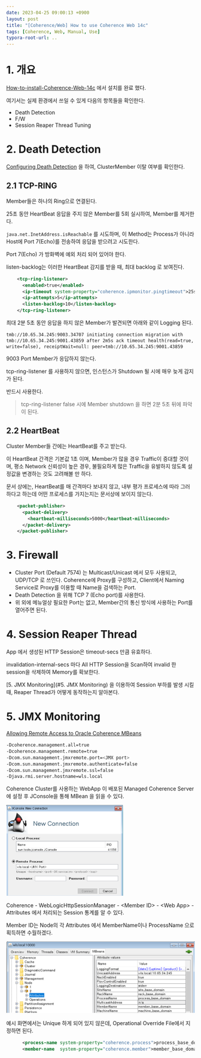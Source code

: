```yaml
---
date: 2023-04-25 09:00:13 +0900
layout: post
title: "[Coherence/Web] How to use Coherence Web 14c"
tags: [Coherence, Web, Manual, Use]
typora-root-url: ..
---
```


# 1. 개요

[How-to-install-Coherence-Web-14c](How-to-install-Coherence-Web-14c.md) 에서 설치를 완료 했다.

여기서는 실제 환경에서 쓰일 수 있게 다음의 항목들을 확인한다.

- Death Detection
- F/W
- Session Reaper Thread Tuning



# 2. Death Detection

[Configuring Death Detection](https://docs.oracle.com/en/middleware/standalone/coherence/14.1.1.0/develop-applications/setting-cluster.html#GUID-FE185358-AE38-4436-9179-73E0D4CAAD13) 을 하여, ClusterMember 이탈 여부를 확인한다.



## 2.1 TCP-RING

Member들은 하나의 Ring으로 연결된다.

25초 동안 HeartBeat 응답을 주지 않은 Member를 5회 실시하여, Member를 제거한다.

`java.net.InetAddress.isReachable` 를 시도하며, 이 Method는 Process가 아니라 Host에 Port 7(Echo)를 전송하여 응답을 받으려고 시도한다.

Port 7(Echo) 가 방화벽에 예외 처리 되어 있어야 한다.

listen-backlog는 이러한 HeartBeat 감지를 받을 때, 최대 backlog 로 보여진다.



```xml
    <tcp-ring-listener>
      <enabled>true</enabled>
      <ip-timeout system-property="coherence.ipmonitor.pingtimeout">25s</ip-timeout>
      <ip-attempts>5</ip-attempts>
      <listen-backlog>10</listen-backlog>
    </tcp-ring-listener>
```



최대 2분 5초 동안 응답을 하지 않은 Member가 발견되면 아래와 같이 Logging 된다.

```
tmb://10.65.34.245:9003.34707 initiating connection migration with tmb://10.65.34.245:9001.43859 after 2m5s ack timeout health(read=true, write=false), receiptWait=null: peer=tmb://10.65.34.245:9001.43859
```

9003 Port Member가 응답하지 않는다.



tcp-ring-listener 를 사용하지 않으면, 인스턴스가 Shutdown 될 시에 매우 늦게 감지가 된다.

반드시 사용한다.

> tcp-ring-listener false 시에 Member shutdown 을 하면 2분 5초 뒤에 파악이 된다.



## 2.2 HeartBeat

Cluster Member들 간에는 HeartBeat를 주고 받는다.

이 HeartBeat 간격은 기본값 1초 이며, Member가 많을 경우 Traffic이 증대할 것이며, 평소 Network 신뢰성이 높은 경우, 불필요하게 많은 Traffic을 유발하지 않도록 설정값을 변경하는 것도 고려해볼 만 하다.



문서 상에는, HeartBeat를 매 간격마다 보내지 않고, 내부 평가 프로세스에 따라 그러하다고 하는데 어떤 프로세스를 가지는지는 문서상에 보이지 않는다.



```xml
    <packet-publisher>
      <packet-delivery>
        <heartbeat-milliseconds>5000</heartbeat-milliseconds>
      </packet-delivery>
    </packet-publisher>
```



# 3. Firewall

* Cluster Port (Default 7574) 는 Multicast/Unicast 에서 모두 사용되고, UDP/TCP 로 쓰인다. Coherence에 Proxy를 구성하고, Client에서 Naming Service로 Proxy를 이용할 때 Name을 검색하는 Port.
* Death Detection 을 위해 TCP 7 (Echo port)를 사용한다.
* 위 외에 메뉴얼상 필요한 Port는 없고, Member간의 통신 방식에 사용하는 Port를 열어주면 된다.



# 4. Session Reaper Thread

App 에서 생성된 HTTP Session은 timeout-secs 만큼 유효하다.

invalidation-internal-secs 마다 All HTTP Session을 Scan하여 invalid 한 session을 삭제하여 Memory를 확보한다.



[5. JMX Monitoring](#5. JMX Monitoring) 을 이용하여 Session 부하를 발생 시킬 때, Reaper Thread가 어떻게 동작하는지 알아본다.







# 5. JMX Monitoring

[Allowing Remote Access to Oracle Coherence MBeans](https://docs.oracle.com/en/middleware/standalone/coherence/14.1.1.0/manage/using-jmx-manage-oracle-coherence.html#GUID-844DAAE6-6F00-4B15-AA44-47C3F595A6C5)

```sh
-Dcoherence.management.all=true
-Dcoherence.management.remote=true
-Dcom.sun.management.jmxremote.port=<JMX port>
-Dcom.sun.management.jmxremote.authenticate=false
-Dcom.sun.management.jmxremote.ssl=false
-Djava.rmi.server.hostname=wls.local
```



Coherence Cluster를 사용하는 WebApp 이 배포된 Managed Coherence Server에 설정 후 JConsole을 통해 MBean 을 읽을 수 있다.



<img src="/../assets/posts/images/How-to-use-Coherence-Web-14c/image-20230424145943477.png" alt="image-20230424145943477" style="zoom: 33%;" />



Coherence - WebLogicHttpSessionManager - \<Member ID> - \<Web App> - Attributes 에서 처리되는 Session 통계를 알 수 있다.



Member ID는 Node의 각 Attributes 에서 MemberName이나 ProcessName 으로 획득하면 수월하겠다.

![image-20230424151956264](/../assets/posts/images/How-to-use-Coherence-Web-14c/image-20230424151956264.png)



예시 화면에서는 Unique 하게 되어 있지 않은데, Operational Override File에서 지정하면 된다.

```xml
      <process-name system-property="coherence.process">process_base_domain</process-name>
      <member-name  system-property="coherence.member">member_base_domain</member-name>
```



